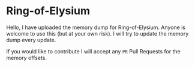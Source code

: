 # Ring-of-Elysium
Hello,  I have uploaded the memory dump for Ring-of-Elysium.
Anyone is welcome to use this (but at your own risk).
I will try to update the memory dump every update.

If you would like to contribute I will accept any `PR` Pull Requests for the memory offsets.
